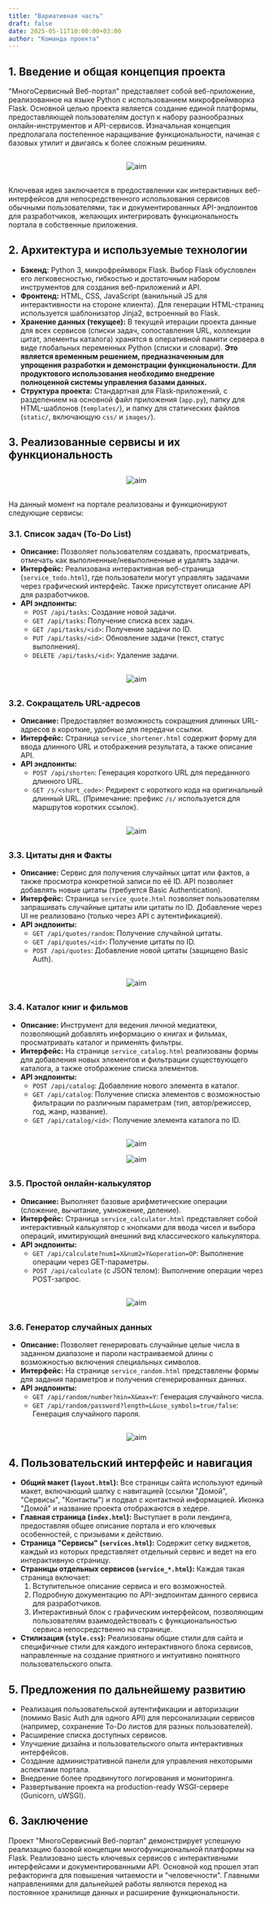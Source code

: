 ```yaml
---
title: "Вариативная часть"
draft: false
date: 2025-05-11T10:00:00+03:00
author: "Команда проекта"
---
```


## 1. Введение и общая концепция проекта

"МногоСервисный Веб-портал" представляет собой веб-приложение, реализованное на языке Python с использованием микрофреймворка Flask. Основной целью проекта является создание единой платформы, предоставляющей пользователям доступ к набору разнообразных онлайн-инструментов и API-сервисов. Изначальная концепция предполагала постепенное наращивание функциональности, начиная с базовых утилит и двигаясь к более сложным решениям.

##

<div style="text-align: center; margin-top: 1em; margin-bottom: 1em;">
  <img src="/images/var1.png" alt="aim" style="height: auto; width: auto; vertical-align: middle;">
</div>

##

Ключевая идея заключается в предоставлении как интерактивных веб-интерфейсов для непосредственного использования сервисов обычными пользователями, так и документированных API-эндпоинтов для разработчиков, желающих интегрировать функциональность портала в собственные приложения.

## 2. Архитектура и используемые технологии

*   **Бэкенд:** Python 3, микрофреймворк Flask. Выбор Flask обусловлен его легковесностью, гибкостью и достаточным набором инструментов для создания веб-приложений и API.
*   **Фронтенд:** HTML, CSS, JavaScript (ванильный JS для интерактивности на стороне клиента). Для генерации HTML-страниц используется шаблонизатор Jinja2, встроенный во Flask.
*   **Хранение данных (текущее):** В текущей итерации проекта данные для всех сервисов (списки задач, сопоставления URL, коллекции цитат, элементы каталога) хранятся в оперативной памяти сервера в виде глобальных переменных Python (списки и словари). **Это является временным решением, предназначенным для упрощения разработки и демонстрации функциональности. Для продуктового использования необходимо внедрение полноценной системы управления базами данных.**
*   **Структура проекта:** Стандартная для Flask-приложений, с разделением на основной файл приложения (`app.py`), папку для HTML-шаблонов (`templates/`), и папку для статических файлов (`static/`, включающую `css/` и `images/`).

## 3. Реализованные сервисы и их функциональность

##

<div style="text-align: center; margin-top: 1em; margin-bottom: 1em;">
  <img src="/images/var2.png" alt="aim" style="height: auto; width: auto; vertical-align: middle;">
</div>

##

На данный момент на портале реализованы и функционируют следующие сервисы:

### 3.1. Список задач (To-Do List)
*   **Описание:** Позволяет пользователям создавать, просматривать, отмечать как выполненные/невыполненные и удалять задачи.
*   **Интерфейс:** Реализована интерактивная веб-страница (`service_todo.html`), где пользователи могут управлять задачами через графический интерфейс. Также присутствует описание API для разработчиков.
*   **API эндпоинты:**
    *   `POST /api/tasks`: Создание новой задачи.
    *   `GET /api/tasks`: Получение списка всех задач.
    *   `GET /api/tasks/<id>`: Получение задачи по ID.
    *   `PUT /api/tasks/<id>`: Обновление задачи (текст, статус выполнения).
    *   `DELETE /api/tasks/<id>`: Удаление задачи.

##

<div style="text-align: center; margin-top: 1em; margin-bottom: 1em;">
  <img src="/images/todolist.png" alt="aim" style="height: auto; width: auto; vertical-align: middle;">
</div>

##

### 3.2. Сокращатель URL-адресов
*   **Описание:** Предоставляет возможность сокращения длинных URL-адресов в короткие, удобные для передачи ссылки.
*   **Интерфейс:** Страница `service_shortener.html` содержит форму для ввода длинного URL и отображения результата, а также описание API.
*   **API эндпоинты:**
    *   `POST /api/shorten`: Генерация короткого URL для переданного длинного URL.
    *   `GET /s/<short_code>`: Редирект с короткого кода на оригинальный длинный URL. (Примечание: префикс `/s/` используется для маршрутов коротких ссылок).

##

<div style="text-align: center; margin-top: 1em; margin-bottom: 1em;">
  <img src="/images/var4.png" alt="aim" style="height: auto; width: auto; vertical-align: middle;">
</div>

##

### 3.3. Цитаты дня и Факты
*   **Описание:** Сервис для получения случайных цитат или фактов, а также просмотра конкретной записи по её ID. API позволяет добавлять новые цитаты (требуется Basic Authentication).
*   **Интерфейс:** Страница `service_quote.html` позволяет пользователям запрашивать случайные цитаты или цитаты по ID. Добавление через UI не реализовано (только через API с аутентификацией).
*   **API эндпоинты:**
    *   `GET /api/quotes/random`: Получение случайной цитаты.
    *   `GET /api/quotes/<id>`: Получение цитаты по ID.
    *   `POST /api/quotes`: Добавление новой цитаты (защищено Basic Auth).

##

<div style="text-align: center; margin-top: 1em; margin-bottom: 1em;">
  <img src="/images/var5.png" alt="aim" style="height: auto; width: auto; vertical-align: middle;">
</div>

##

### 3.4. Каталог книг и фильмов
*   **Описание:** Инструмент для ведения личной медиатеки, позволяющий добавлять информацию о книгах и фильмах, просматривать каталог и применять фильтры.
*   **Интерфейс:** На странице `service_catalog.html` реализованы формы для добавления новых элементов и фильтрации существующего каталога, а также отображение списка элементов.
*   **API эндпоинты:**
    *   `POST /api/catalog`: Добавление нового элемента в каталог.
    *   `GET /api/catalog`: Получение списка элементов с возможностью фильтрации по различным параметрам (тип, автор/режиссер, год, жанр, название).
    *   `GET /api/catalog/<id>`: Получение элемента каталога по ID.

##

<div style="text-align: center; margin-top: 1em; margin-bottom: 1em;">
  <img src="/images/var6.png" alt="aim" style="height: auto; width: auto; vertical-align: middle;">
</div>

<div style="text-align: center; margin-top: 1em; margin-bottom: 1em;">
  <img src="/images/var6_2.png" alt="aim" style="height: auto; width: auto; vertical-align: middle;">
</div>

##

### 3.5. Простой онлайн-калькулятор
*   **Описание:** Выполняет базовые арифметические операции (сложение, вычитание, умножение, деление).
*   **Интерфейс:** Страница `service_calculator.html` представляет собой интерактивный калькулятор с кнопками для ввода чисел и выбора операций, имитирующий внешний вид классического калькулятора.
*   **API эндпоинты:**
    *   `GET /api/calculate?num1=X&num2=Y&operation=OP`: Выполнение операции через GET-параметры.
    *   `POST /api/calculate` (с JSON телом): Выполнение операции через POST-запрос.

##

<div style="text-align: center; margin-top: 1em; margin-bottom: 1em;">
  <img src="/images/var7.png" alt="aim" style="height: auto; width: auto; vertical-align: middle;">
</div>

##

### 3.6. Генератор случайных данных
*   **Описание:** Позволяет генерировать случайные целые числа в заданном диапазоне и пароли настраиваемой длины с возможностью включения специальных символов.
*   **Интерфейс:** На странице `service_random.html` представлены формы для задания параметров и получения сгенерированных данных.
*   **API эндпоинты:**
    *   `GET /api/random/number?min=X&max=Y`: Генерация случайного числа.
    *   `GET /api/random/password?length=L&use_symbols=true/false`: Генерация случайного пароля.

##

<div style="text-align: center; margin-top: 1em; margin-bottom: 1em;">
  <img src="/images/var8.png" alt="aim" style="height: auto; width: auto; vertical-align: middle;">
</div>

##

## 4. Пользовательский интерфейс и навигация

*   **Общий макет (`layout.html`):** Все страницы сайта используют единый макет, включающий шапку с навигацией (ссылки "Домой", "Сервисы", "Контакты") и подвал с контактной информацией. Иконка "Домой" и название проекта отображаются в хедере.
*   **Главная страница (`index.html`):** Выступает в роли лендинга, предоставляя общее описание портала и его ключевых особенностей, с призывами к действию.
*   **Страница "Сервисы" (`services.html`):** Содержит сетку виджетов, каждый из которых представляет отдельный сервис и ведет на его интерактивную страницу.
*   **Страницы отдельных сервисов (`service_*.html`):** Каждая такая страница включает:
    1.  Вступительное описание сервиса и его возможностей.
    2.  Подробную документацию по API-эндпоинтам данного сервиса для разработчиков.
    3.  Интерактивный блок с графическим интерфейсом, позволяющим пользователям взаимодействовать с функциональностью сервиса непосредственно на странице.
*   **Стилизация (`style.css`):** Реализованы общие стили для сайта и специфичные стили для каждого интерактивного блока сервисов, направленные на создание приятного и интуитивно понятного пользовательского опыта.

## 5. Предложения по дальнейшему развитию

*   Реализация пользовательской аутентификации и авторизации (помимо Basic Auth для одного API) для персонализации сервисов (например, сохранение To-Do листов для разных пользователей).
*   Расширение списка доступных сервисов.
*   Улучшение дизайна и пользовательского опыта интерактивных интерфейсов.
*   Создание административной панели для управления некоторыми аспектами портала.
*   Внедрение более продвинутого логирования и мониторинга.
*   Развертывание проекта на production-ready WSGI-сервере (Gunicorn, uWSGI).

## 6. Заключение

Проект "МногоСервисный Веб-портал" демонстрирует успешную реализацию базовой концепции многофункциональной платформы на Flask. Реализовано шесть ключевых сервисов с интерактивными интерфейсами и документированными API. Основной код прошел этап рефакторинга для повышения читаемости и "человечности". Главными направлениями для дальнейшей работы являются переход на постоянное хранилище данных и расширение функциональности.

